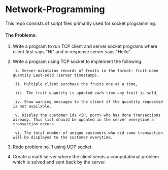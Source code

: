 # Network-Programming
This repo consists of script files primarily used for socket programming.

#### The Problems: 

1. Write a program to run TCP client and server socket programs where client first says "Hi" and in response server says "Hello".

2. Write a program using TCP socket to implement the following:

        i. Server maintains records of fruits in the format: fruit-name quantity Last-sold (server timestamp), 

        ii. Multiple client purchase the fruits one at a time,

        iii. The fruit quantity is updated each time any fruit is sold, 

        iv. Show warning messages to the client if the quantity requested is not available. 

        v. Display the customer ids <IP, port> who has done transactions already. This list should be updated in the server everytime a transaction occurs.

        vi. The total number of unique customers who did some transaction will be displayed to the customer everytime.

3. Redo problem no. 1 using UDP socket.

4. Create a math server where the client sends a computational problem which is solved and sent back by the server.